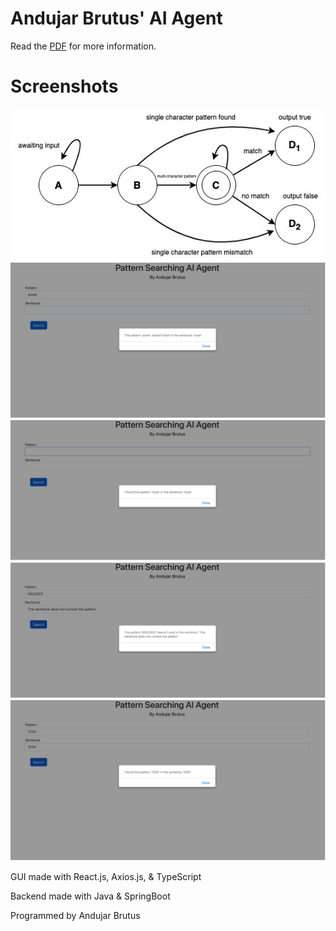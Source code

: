 # Andujar Brutus' AI Agent
Read the [PDF](https://github.com/Brutusa/PatternAgent/blob/master/Andujar%20Brutus%20AI%20Agent.pdf) for more information.

# Screenshots
![Screenshot of perceptron design by Andujar Brutus](/screenshots/AIagent0.jpg)
![Screenshot of program design by Andujar Brutus](/screenshots/AIagent1.png)
![Screenshot of program design by Andujar Brutus](/screenshots/AIagent2.png)
![Screenshot of program design by Andujar Brutus](/screenshots/AIagent3.png)
![Screenshot of program design by Andujar Brutus](/screenshots/AIagent4.png)


GUI made with React.js, Axios.js, & TypeScript

Backend made with Java & SpringBoot

Programmed by Andujar Brutus
